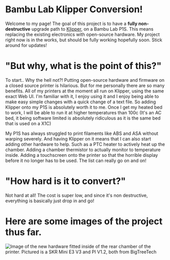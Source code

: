 # Bambu Lab Klipper Conversion!

Welcome to my page! The goal of this project is to have a **fully non-destructive** upgrade path to [Klipper](https://www.klipper3d.org/), on a Bambu Lab P1S. This means replacing the existing electronics with open-source hardware. My project right now is in the works, but should be fully working hopefully soon. Stick around for updates!

# "But why, what is the point of this?"

To start.. Why the hell not?! Putting open-source hardware and firmware on a closed source printer is hilarious. But for me personally there are so many benefits. All of my printers at the moment all run on Klipper, using the same exact Web UI. I'm familiar with it, I enjoy using it and I enjoy being able to make easy simple changes with a quick change of a text file. So adding Klipper onto my P1S is absolutely worth it to me. Once I get my heated bed to work, I will be able to run it at higher temperatures than 100c (It's an AC bed, it being software limited is absolutely ridiculous as it is the same bed that is used on a X1C)

My P1S has always struggled to print filaments like ABS and ASA without warping severely. And having Klipper on it means that I can also start adding other hardware to help. Such as a PTC heater to actively heat up the chamber. Adding a chamber thermistor to actually monitor to temperature inside. Adding a touchscreen onto the printer so that the horrible display before it no longer has to be used. The list can really go on and on!

# "How hard is it to convert?"

Not hard at all! The cost is super low, and since it's non destructive, everything is basically just drop in and go!

# Here are some images of the project thus far.

![Image of the new hardware fitted inside of the rear chamber of the printer. Pictured is a SKR Mini E3 V3 and PI V1.2, both from BigTreeTech](https://cdn.discordapp.com/attachments/984180353247903874/1285724575526817853/IMG_6941.jpg?ex=66edf2d2&is=66eca152&hm=82e47cc12b5540051c15317420d4daccec9d86cff859cf6cd1ab26d8f36c0868&)
